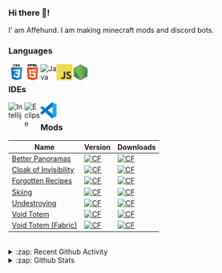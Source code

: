 ### Hi there 👋!
I' am Affehund. I am making minecraft mods and discord bots.
<br/>
### Languages
[<img align="left" alt="CSS" width="32px" src="https://raw.githubusercontent.com/github/explore/80688e429a7d4ef2fca1e82350fe8e3517d3494d/topics/css/css.png"/>][css]
[<img align="left" alt="HTML" width="32px" src="https://raw.githubusercontent.com/github/explore/80688e429a7d4ef2fca1e82350fe8e3517d3494d/topics/html/html.png"/>][html]
[<img align="left" alt="Java" width="32px" src="https://cdn.iconscout.com/icon/free/png-256/java-25-226002.png"/>][java]
[<img align="left" alt="Javascript" width="32px" src="https://raw.githubusercontent.com/github/explore/80688e429a7d4ef2fca1e82350fe8e3517d3494d/topics/javascript/javascript.png"/>][javascript]
[<img align="left" alt="Node JS" width="32px" src="https://raw.githubusercontent.com/github/explore/80688e429a7d4ef2fca1e82350fe8e3517d3494d/topics/nodejs/nodejs.png"/>][nodejs]
<br/>
### IDEs
[<img align="left" alt="Intellij" width="32px" src="https://icons.iconarchive.com/icons/papirus-team/papirus-apps/512/intellij-icon.png"/>][intellij]
[<img align="left" alt="Eclipse" width="32px" src="https://icons.iconarchive.com/icons/papirus-team/papirus-apps/512/eclipse-icon.png"/>][eclipse]
[<img align="left" alt="Visual Studio Code" width="32px" src="https://raw.githubusercontent.com/github/explore/80688e429a7d4ef2fca1e82350fe8e3517d3494d/topics/visual-studio-code/visual-studio-code.png"/>][vscode]
<br/>
### Mods
| Name | Version | Downloads |
| ----------- | ----------- | ----------- |
| <a href="https://www.github.com/Affehund/BetterPanoramas">Better Panoramas</a> | <a href="https://www.curseforge.com/minecraft/mc-mods/betterpanormas"><img src="http://cf.way2muchnoise.eu/versions/452470.svg?badge_style=flat" alt="CF"></a> | <a href="https://www.curseforge.com/minecraft/mc-mods/betterpanormas"><img src="http://cf.way2muchnoise.eu/452470.svg?badge_style=flat" alt="CF"></a> |
| <a href="https://www.github.com/Affehund/InvisibilityCloak">Cloak of Invisibility</a> | <a href="https://www.curseforge.com/minecraft/mc-mods/invisibilitycloak"><img src="http://cf.way2muchnoise.eu/versions/430627.svg?badge_style=flat" alt="CF"></a> | <a href="https://www.curseforge.com/minecraft/mc-mods/invisibilitycloak"><img src="http://cf.way2muchnoise.eu/430627.svg?badge_style=flat" alt="CF"></a> |
| <a href="https://www.github.com/Affehund/ForgottenRecipes">Forgotten Recipes</a> | <a href="https://www.curseforge.com/minecraft/mc-mods/forgottenrecipes"><img src="http://cf.way2muchnoise.eu/versions/496392.svg?badge_style=flat" alt="CF"></a> | <a href="https://www.curseforge.com/minecraft/mc-mods/forgottenrecipes"><img src="http://cf.way2muchnoise.eu/496392.svg?badge_style=flat" alt="CF"></a> |
| <a href="https://www.github.com/Affehund/Skiing">Skiing</a> | <a href="https://www.curseforge.com/minecraft/mc-mods/skiing"><img src="http://cf.way2muchnoise.eu/versions/425810.svg?badge_style=flat" alt="CF"></a> | <a href="https://www.curseforge.com/minecraft/mc-mods/skiing"><img src="http://cf.way2muchnoise.eu/425810.svg?badge_style=flat" alt="CF"></a> |
| <a href="https://www.github.com/Affehund/Undestroying">Undestroying</a> | <a href="https://www.curseforge.com/minecraft/mc-mods/undestroying"><img src="http://cf.way2muchnoise.eu/versions/462164.svg?badge_style=flat" alt="CF"></a> | <a href="https://www.curseforge.com/minecraft/mc-mods/undestroying"><img src="http://cf.way2muchnoise.eu/462164.svg?badge_style=flat" alt="CF"></a> |
| <a href="https://www.github.com/Affehund/VoidTotem">Void Totem</a> | <a href="https://www.curseforge.com/minecraft/mc-mods/voidtotem"><img src="http://cf.way2muchnoise.eu/versions/449655.svg?badge_style=flat" alt="CF"></a> | <a href="https://www.curseforge.com/minecraft/mc-mods/voidtotem"><img src="http://cf.way2muchnoise.eu/449655.svg?badge_style=flat" alt="CF"></a> |
| <a href="https://github.com/Affehund/VoidTotem/tree/fabric-1.18.x">Void Totem (Fabric)</a> | <a href="https://www.curseforge.com/minecraft/mc-mods/voidtotem-fabric"><img src="http://cf.way2muchnoise.eu/versions/456137.svg?badge_style=flat" alt="CF"></a> | <a href="https://www.curseforge.com/minecraft/mc-mods/voidtotem-fabric"><img src="http://cf.way2muchnoise.eu/456137.svg?badge_style=flat" alt="CF"></a> |
<br/>
<details>
    <summary>:zap: Recent Github Activity</summary>
<!--START_SECTION:activity-->
1. 🗣 Commented on [#15](https://github.com/Affehund/VoidTotem/issues/15) in [Affehund/VoidTotem](https://github.com/Affehund/VoidTotem)
2. ❗️ Closed issue [#1](https://github.com/Affehund/OhMyGoat/issues/1) in [Affehund/OhMyGoat](https://github.com/Affehund/OhMyGoat)
3. 🗣 Commented on [#1](https://github.com/Affehund/OhMyGoat/issues/1) in [Affehund/OhMyGoat](https://github.com/Affehund/OhMyGoat)
4. 🗣 Commented on [#2](https://github.com/Affehund/InvisibilityCloak/issues/2) in [Affehund/InvisibilityCloak](https://github.com/Affehund/InvisibilityCloak)
5. 🗣 Commented on [#15](https://github.com/Affehund/VoidTotem/issues/15) in [Affehund/VoidTotem](https://github.com/Affehund/VoidTotem)
<!--END_SECTION:activity-->
</details>

<details>
    <summary>:zap: Github Stats</summary>
    <img align="left" alt="Affehunds's GitHub Stats" src="https://github-readme-stats-hwa9vez0v.vercel.app/api?username=Affehund&show_icons=true&hide_border=true&theme=dark"/>
</details>
<!--[![Top Languages](https://github-readme-stats.vercel.app/api/top-langs/?username=Affehund&layout=compact)](https://github.com/anuraghazra/github-readme-stats)-->

[css]: https://en.wikipedia.org/wiki/CSS
[html]: https://en.wikipedia.org/wiki/HTML
[java]: https://www.java.com
[javascript]: https://www.javascript.com
[nodejs]: https://nodejs.org

[intellij]: https://www.jetbrains.com/idea/ 
[eclipse]: https://www.eclipse.org
[vscode]: https://code.visualstudio.com
